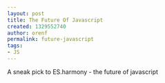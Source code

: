 ```yaml
---
layout: post
title: The Future Of Javascript
created: 1329552740
author: orenf
permalink: future-javascript
tags:
- JS
---
```

<p>A sneak pick to ES.harmony - the future of javascript</p>
